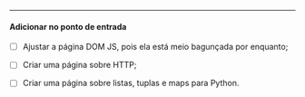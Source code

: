 ___
#### Adicionar no ponto de entrada
- [ ] Ajustar a página DOM JS, pois ela está meio bagunçada por enquanto;
- [ ] Criar uma página sobre HTTP;
- [ ] Criar uma página sobre listas, tuplas e maps para Python.

